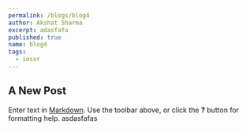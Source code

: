 ```yaml
---
permalink: /blogs/blog4
author: Akshat Sharma
excerpt: adasfafa
published: true
name: blog4
tags: 
  - iosxr
---
```

## A New Post

Enter text in [Markdown](http://daringfireball.net/projects/markdown/). Use the toolbar above, or click the **?** button for formatting help.
asdasfafas
